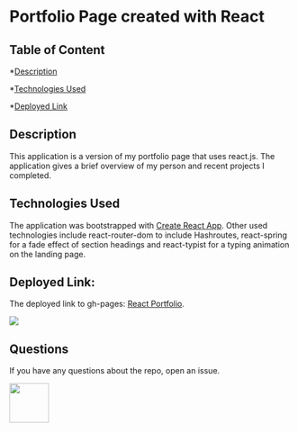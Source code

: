 # Portfolio Page created with React

## Table of Content

*[Description](#Description)

*[Technologies Used](#Technologies-Used)

*[Deployed Link](#Deployed)

## Description

This application is a version of my portfolio page that uses react.js. The application  gives a brief overview of my person and recent projects I completed.

## Technologies Used

The application was bootstrapped with [Create React App](https://github.com/facebook/create-react-app). Other used technologies include react-router-dom to include Hashroutes, react-spring for a fade effect of section headings and react-typist for a typing animation on the landing page.
 

## Deployed Link:

The deployed link to gh-pages: <a href="https://steffield.github.io/react-portfolio">React Portfolio</a>.

![](reactPort.gif)

## Questions

If you have any questions about the repo, open an issue.

<img src="https://avatars0.githubusercontent.com/u/56233744?v=4" width ="70px" height="70px"> 